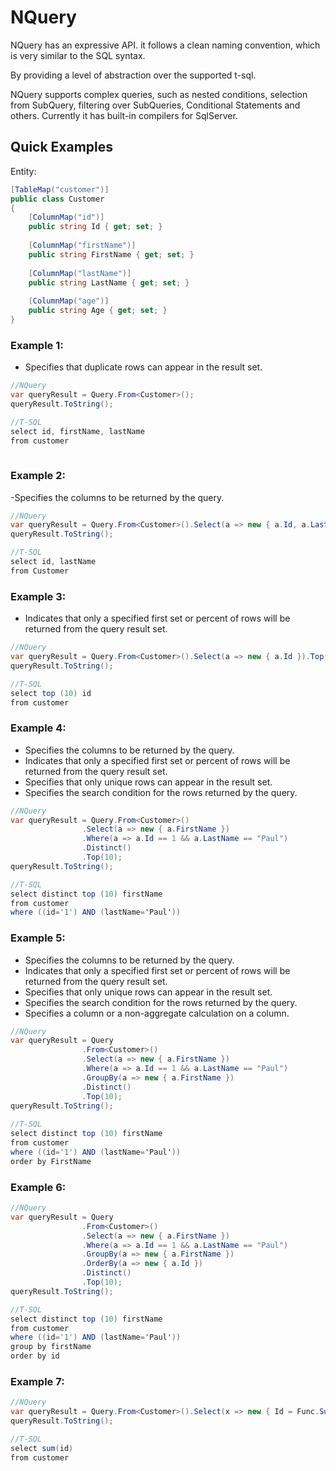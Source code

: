 # NQuery

NQuery has an expressive API. it follows a clean naming convention, which is very similar to the SQL syntax.

By providing a level of abstraction over the supported t-sql.

NQuery supports complex queries, such as nested conditions, selection from SubQuery, filtering over SubQueries, Conditional Statements and others. Currently it has built-in compilers for SqlServer.


## Quick Examples

Entity:
```cs
[TableMap("customer")]
public class Customer
{
    [ColumnMap("id")]
    public string Id { get; set; }
    
    [ColumnMap("firstName")]
    public string FirstName { get; set; }
    
    [ColumnMap("lastName")]
    public string LastName { get; set; }
    
    [ColumnMap("age")]
    public string Age { get; set; }
}

```
### Example 1:
- Specifies that duplicate rows can appear in the result set.
```cs
//NQuery
var queryResult = Query.From<Customer>();
queryResult.ToString();

//T-SQL
select id, firstName, lastName
from customer
 
```
### Example 2:
-Specifies the columns to be returned by the query.
```cs
//NQuery
var queryResult = Query.From<Customer>().Select(a => new { a.Id, a.LastName });
queryResult.ToString();

//T-SQL
select id, lastName
from Customer
 ```
### Example 3:
- Indicates that only a specified first set or percent of rows will be returned from the query result set.
```cs
//NQuery
var queryResult = Query.From<Customer>().Select(a => new { a.Id }).Top(10);
queryResult.ToString();

//T-SQL
select top (10) id
from customer
```

### Example 4:
- Specifies the columns to be returned by the query.
- Indicates that only a specified first set or percent of rows will be returned from the query result set.
- Specifies that only unique rows can appear in the result set.
- Specifies the search condition for the rows returned by the query.
```cs
//NQuery
var queryResult = Query.From<Customer>()
                .Select(a => new { a.FirstName })
                .Where(a => a.Id == 1 && a.LastName == "Paul")
                .Distinct()
                .Top(10);
queryResult.ToString();

//T-SQL
select distinct top (10) firstName
from customer
where ((id='1') AND (lastName='Paul'))
 ```
  
### Example 5:
- Specifies the columns to be returned by the query.
- Indicates that only a specified first set or percent of rows will be returned from the query result set.
- Specifies that only unique rows can appear in the result set.
- Specifies the search condition for the rows returned by the query.
- Specifies a column or a non-aggregate calculation on a column. 
```cs
//NQuery
var queryResult = Query
                .From<Customer>()
                .Select(a => new { a.FirstName })
                .Where(a => a.Id == 1 && a.LastName == "Paul")
                .GroupBy(a => new { a.FirstName })
                .Distinct()
                .Top(10);
queryResult.ToString();
                
//T-SQL                
select distinct top (10) firstName
from customer
where ((id='1') AND (lastName='Paul'))
order by FirstName
```

### Example 6:

```cs
//NQuery
var queryResult = Query
                .From<Customer>()
                .Select(a => new { a.FirstName })
                .Where(a => a.Id == 1 && a.LastName == "Paul")
                .GroupBy(a => new { a.FirstName })
                .OrderBy(a => new { a.Id })
                .Distinct()
                .Top(10);
queryResult.ToString();               

//T-SQL
select distinct top (10) firstName
from customer
where ((id='1') AND (lastName='Paul'))
group by firstName
order by id


```
### Example 7:

```cs
//NQuery
var queryResult = Query.From<Customer>().Select(x => new { Id = Func.Sum(x.Id) });
queryResult.ToString();                

//T-SQL
select sum(id)
from customer
```
